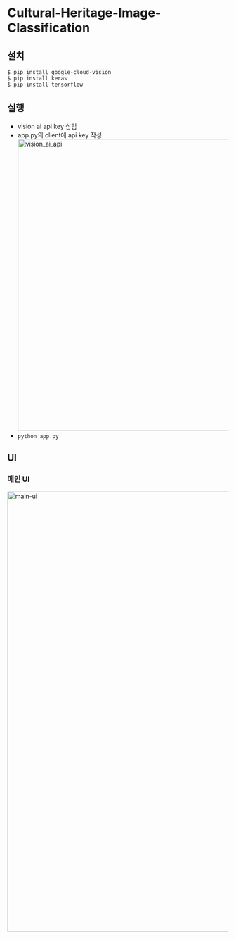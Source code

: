 # Cultural-Heritage-Image-Classification

## 설치

```
$ pip install google-cloud-vision
$ pip install keras
$ pip install tensorflow
```

## 실행

-   vision ai api key 삽입
-   app.py의 client에 api key 작성</br>
    <img width="662" alt="vision_ai_api" src="https://github.com/wlsn0105/Cultural-Heritage-Image-Classification/assets/101302676/c2ab09d3-60a1-4126-b39e-1f2266fc9440"></br>
-   `python app.py`

## UI

### 메인 UI

<img width="1000" alt="main-ui" src="https://github.com/wlsn0105/Cultural-Heritage-Image-Classification/assets/101302676/2c3329e3-bde0-45b7-b976-cac7f088aac7">
<!-- <img width="1000" alt="main-ui1" src="https://github.com/wlsn0105/Cultural-Heritage-Image-Classification/assets/101302676/a9a7669f-769d-41c4-a0ca-cf1e8a49b8d9">
<img width="1000" alt="main-ui2" src="https://github.com/wlsn0105/Cultural-Heritage-Image-Classification/assets/101302676/ed4dcdb9-e958-406c-a594-9ed126fe2b8c">
<img width="1000" alt="main-ui3" src="https://github.com/wlsn0105/Cultural-Heritage-Image-Classification/assets/101302676/a202c4dd-6129-4437-8e2f-f1b2b33d6b14">
<img width="1000" alt="main-ui4" src="https://github.com/wlsn0105/Cultural-Heritage-Image-Classification/assets/101302676/44167db2-0323-4013-a681-452490080858">
<img width="1000" alt="main-ui5" src="https://github.com/wlsn0105/Cultural-Heritage-Image-Classification/assets/101302676/c218f6e1-ca73-4b28-bd6e-a6c463372dd4">
<img width="1000" alt="main-ui6" src="https://github.com/wlsn0105/Cultural-Heritage-Image-Classification/assets/101302676/a24e52d2-1e1e-4ff5-a280-70d165bb245d"> -->
